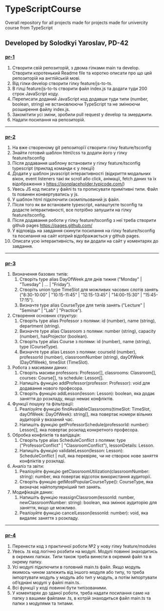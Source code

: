 # TypeScriptCourse

Overall repository for all projects made for projects made for univercity course from TypeScript

## Developed by Solodkyi Yaroslav, PD-42

### [pr-1](https://github.com/Goodwin251/TypeScriptCourse/tree/feature/pr-1)

1. Створити свій репозиторій, з двома гілками main та develop. Створити коротенький Readme file та коротко описати про що цей репозиторій на англійській мові.
1. Від гілки develop створити гілку feature/js-to-ts.
1. В гілці feature/js-to-ts створити файл index.js та додати туди 200 строк JavaScript коду.
1. Переписати доданий JavaScript код додавши туди типи (number, boolean, string) не встановлюючи TypeScript та не змінюючи розширення файлу index.js.
1. Закомітити усі зміни, зробили pull request у develop та змерджити.
1. Надати посилання на репозиторій.  

---

### [pr-2](https://github.com/Goodwin251/TypeScriptCourse/tree/feature/pr-2)

1. На вже створеному git репозиторїї створити гілку feature/tsconfig
1. Знайти готовий шаблон html/css та додати його у гілку feature/tsconfig
1. Після додавання шаблону встановити у гілку feature/tsconfig typescript (приклад команди є у лекції)
1. Додати у шаблон javascript інтерактивності (відкриття модальних вікон, event listeners такі як scroll або click, анімації, fetch даних та їх відображення з <https://jsonplaceholder.typicode.com/>)
1. Увесь JS код писати у файлі ts та прописувати примітивні типи. Файл ts повинен конвертуватись у js.
1. У шаблон html підключити скомпільований js файл.
1. Після того як ви встановите typescript, налаштуєте tsconfig та додасте інтерактивності, все потрібно запушити на гілку feature/tsconfig.
1. Після додавання роботи у гілку feature/tsconfig з неї треба створити github pages <https://pages.github.com/>
1. У відповідь на завдання скинути посилання на гілку  feature/tsconfig та посилання на сайт котрий відображається у github pages.
1. Описати усю інтерактивність, яку ви додали на сайт у коментарях до завдання.

---

### [pr-3](https://github.com/Goodwin251/TypeScriptCourse/tree/feature/pr-3)

1. Визначення базових типів:
    1. Створіть type alias DayOfWeek для днів тижня ("Monday" | "Tuesday" | ... | "Friday").
    1. Створіть union type TimeSlot для можливих часових слотів занять ("8:30-10:00" | "10:15-11:45" | "12:15-13:45" | "14:00-15:30" | "15:45-17:15").
    1. Визначте type alias CourseType для типів занять ("Lecture" | "Seminar" | "Lab" | "Practice").
1. Створення основних структур:
    1. Створіть type alias Professor з полями: id (number), name (string), department (string).
    1. Визначте type alias Classroom з полями: number (string), capacity (number), hasProjector (boolean).
    1. Створіть type alias Course з полями: id (number), name (string), type (CourseType).
    1. Визначте type alias Lesson з полями: courseId (number), professorId (number), classroomNumber (string), dayOfWeek (DayOfWeek), timeSlot (TimeSlot).
1. Робота з масивами даних:
    1. Створіть масиви professors: Professor[], classrooms: Classroom[], courses: Course[], та schedule: Lesson[].
    1. Напишіть функцію addProfessor(professor: Professor): void для додавання нового професора.
    1. Створіть функцію addLesson(lesson: Lesson): boolean, яка додає заняття до розкладу, якщо немає конфліктів.
1. Функції пошуку та фільтрації:
    1. Реалізуйте функцію findAvailableClassrooms(timeSlot: TimeSlot, dayOfWeek: DayOfWeek): string[], яка повертає номери вільних аудиторій у вказаний час.
    1. Напишіть функцію getProfessorSchedule(professorId: number): Lesson[], яка повертає розклад конкретного професора.
1. Обробка конфліктів та валідація:
    1. Створіть type alias ScheduleConflict з полями: type ("ProfessorConflict" | "ClassroomConflict"), lessonDetails: Lesson.
    1. Напишіть функцію validateLesson(lesson: Lesson): ScheduleConflict | null, яка перевіряє, чи не створює нове заняття конфліктів у розкладі.
1. Аналіз та звіти:
    1. Реалізуйте функцію getClassroomUtilization(classroomNumber: string): number, яка повертає відсоток використання аудиторії.
    1. Створіть функцію getMostPopularCourseType(): CourseType, яка визначає найпопулярніший тип занять.
1. Модифікація даних:
    1. Напишіть функцію reassignClassroom(lessonId: number, newClassroomNumber: string): boolean, яка змінює аудиторію для заняття, якщо це можливо.
    1. Реалізуйте функцію cancelLesson(lessonId: number): void, яка видаляє заняття з розкладу.

---

### [pr-4](https://github.com/Goodwin251/TypeScriptCourse/tree/feature/pr-4)

1. Перенести код з практичної роботи №2 у нову гілку feature/modules
1. Увесь .ts код логічно розбити на модулі. Модулі повинні знаходитись в окремих папках. Типи також треба винести в окремий файл та в окрему папку.
1. Усі модулі підключити в головний main.ts файл. Якщо модуль якимось чином залежить від іншого модуля або типу, то треба імпортувати модуль у модуль або тип у модуль, а потім імпортувати обʼєднані модулі у файлі main.ts.
1. Всі функції у коді повинні бути типізованими.
1. У коментарях до зданої роботи, треба надати посилання саме на папку з вашими файлами .ts, в котрій знаходиться файл main.ts та папки з модулями та типами.
